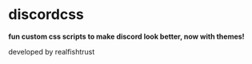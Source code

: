 # discordcss

**fun custom css scripts to make discord look better, now with themes!**

developed by realfishtrust
